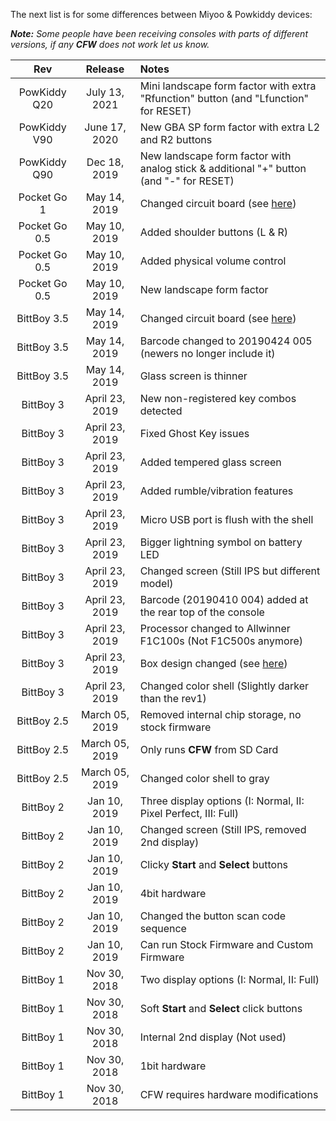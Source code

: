The next list is for some differences between Miyoo &  Powkiddy devices:

_**Note:** Some people have been receiving consoles with parts of different versions, if any **CFW** does not work let us know._

Rev | Release | Notes
:------------: | :------------: | :------------
PowKiddy Q20 | July 13, 2021 | Mini landscape form factor with extra "Rfunction" button (and "Lfunction" for RESET)
PowKiddy V90 | June 17, 2020 | New GBA SP form factor with extra L2 and R2 buttons
PowKiddy Q90 | Dec 18, 2019 | New landscape form factor with analog stick & additional "+" button (and "-" for RESET)
Pocket Go 1 | May 14, 2019 | Changed circuit board (see [here](imgs/65437766-c351ef00-ddfa-11e9-902c-5b83677b436e.png))
Pocket Go 0.5 | May 10, 2019 | Added shoulder buttons (L & R)
Pocket Go 0.5 | May 10, 2019 | Added physical volume control
Pocket Go 0.5 | May 10, 2019 | New landscape form factor
BittBoy 3.5 | May 14, 2019 | Changed circuit board (see [here](imgs/61262811-a5aa3e80-a754-11e9-97b5-e9f2d4c8cda2.png))
BittBoy 3.5 | May 14, 2019 | Barcode changed to 20190424 005 (newers no longer include it)
BittBoy 3.5 | May 14, 2019 | Glass screen is thinner
BittBoy 3 | April 23, 2019 | New non-registered key combos detected
BittBoy 3 | April 23, 2019 | Fixed Ghost Key issues
BittBoy 3 | April 23, 2019 | Added tempered glass screen
BittBoy 3 | April 23, 2019 | Added rumble/vibration features
BittBoy 3 | April 23, 2019 | Micro USB port is flush with the shell
BittBoy 3 | April 23, 2019 | Bigger lightning symbol on battery LED
BittBoy 3 | April 23, 2019 | Changed screen (Still IPS but different model)
BittBoy 3 | April 23, 2019 | Barcode (20190410 004) added at the rear top of the console
BittBoy 3 | April 23, 2019 | Processor changed to Allwinner F1C100s (Not F1C500s anymore)
BittBoy 3 | April 23, 2019 | Box design changed (see [here](imgs/61263177-fa01ee00-a755-11e9-8f16-fca6ae217a80.jpg))
BittBoy 3 | April 23, 2019 | Changed color shell (Slightly darker than the rev1)
BittBoy 2.5 | March 05, 2019 | Removed internal chip storage, no stock firmware
BittBoy 2.5 | March 05, 2019 | Only runs **CFW** from SD Card
BittBoy 2.5 | March 05, 2019 | Changed color shell to gray
BittBoy 2 | Jan 10, 2019 | Three display options (I: Normal, II: Pixel Perfect, III: Full)
BittBoy 2 | Jan 10, 2019 | Changed screen (Still IPS, removed 2nd display)
BittBoy 2 | Jan 10, 2019 | Clicky **Start** and **Select** buttons
BittBoy 2 | Jan 10, 2019 | 4bit hardware
BittBoy 2 | Jan 10, 2019 | Changed the button scan code sequence
BittBoy 2 | Jan 10, 2019 | Can run Stock Firmware and Custom Firmware
BittBoy 1 | Nov 30, 2018 | Two display options (I: Normal, II: Full)
BittBoy 1 | Nov 30, 2018 | Soft **Start** and **Select** click buttons
BittBoy 1 | Nov 30, 2018 | Internal 2nd display (Not used)
BittBoy 1 | Nov 30, 2018 | 1bit hardware
BittBoy 1 | Nov 30, 2018 | CFW requires hardware modifications

